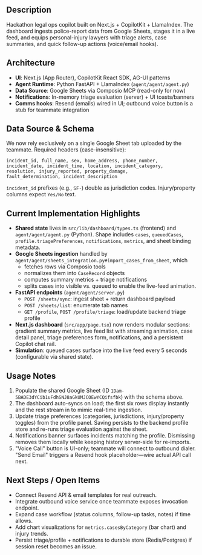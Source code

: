 ## Description

Hackathon legal ops copilot built on Next.js + CopilotKit + LlamaIndex. The dashboard ingests police-report data from Google Sheets, stages it in a live feed, and equips personal-injury lawyers with triage alerts, case summaries, and quick follow-up actions (voice/email hooks).

## Architecture

- **UI**: Next.js (App Router), CopilotKit React SDK, AG-UI patterns
- **Agent Runtime**: Python FastAPI + LlamaIndex (`agent/agent/agent.py`)
- **Data Source**: Google Sheets via Composio MCP (read-only for now)
- **Notifications**: In-memory triage evaluation (server) + UI toasts/banners
- **Comms hooks**: Resend (emails) wired in UI; outbound voice button is a stub for teammate integration

## Data Source & Schema

We now rely exclusively on a single Google Sheet tab uploaded by the teammate. Required headers (case-insensitive):

```
incident_id, full_name, sex, home_address, phone_number,
incident_date, incident_time, location, incident_category,
resolution, injury_reported, property_damage,
fault_determination, incident_description
```

`incident_id` prefixes (e.g., `SF-`) double as jurisdiction codes. Injury/property columns expect `Yes/No` text.

## Current Implementation Highlights

- **Shared state** lives in `src/lib/dashboard/types.ts` (frontend) and `agent/agent/agent.py` (Python). Shape includes `cases`, `queuedCases`, `profile.triagePreferences`, `notifications`, `metrics`, and sheet binding metadata.
- **Google Sheets ingestion** handled by `agent/agent/sheets_integration.py#import_cases_from_sheet`, which
  - fetches rows via Composio tools
  - normalizes them into `CaseRecord` objects
  - computes summary metrics + triage notifications
  - splits cases into visible vs. queued to enable the live-feed animation.
- **FastAPI endpoints** (`agent/agent/server.py`)
  - `POST /sheets/sync`: ingest sheet + return dashboard payload
  - `POST /sheets/list`: enumerate tab names
  - `GET /profile`, `POST /profile/triage`: load/update backend triage profile
- **Next.js dashboard** (`src/app/page.tsx`) now renders modular sections: gradient summary metrics, live feed list with streaming animation, case detail panel, triage preferences form, notifications, and a persistent Copilot chat rail.
- **Simulation**: queued cases surface into the live feed every 5 seconds (configurable via shared state).

## Usage Notes

1. Populate the shared Google Sheet (ID `1Dam-5BADE3dYCib1uFdhSNJ8aGkUMJCOEwYCQifsfbk`) with the schema above.
2. The dashboard auto-syncs on load; the first six rows display instantly and the rest stream in to mimic real-time ingestion.
3. Update triage preferences (categories, jurisdictions, injury/property toggles) from the profile panel. Saving persists to the backend profile store and re-runs triage evaluation against the sheet.
4. Notifications banner surfaces incidents matching the profile. Dismissing removes them locally while keeping history server-side for re-imports.
5. "Voice Call" button is UI-only; teammate will connect to outbound dialer. "Send Email" triggers a Resend hook placeholder—wire actual API call next.

## Next Steps / Open Items

- Connect Resend API & email templates for real outreach.
- Integrate outbound voice service once teammate exposes invocation endpoint.
- Expand case workflow (status columns, follow-up tasks, notes) if time allows.
- Add chart visualizations for `metrics.casesByCategory` (bar chart) and injury trends.
- Persist triage/profile + notifications to durable store (Redis/Postgres) if session reset becomes an issue.
